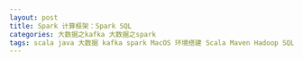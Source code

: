 ```yaml
---
layout: post
title: Spark 计算框架：Spark SQL 
categories: 大数据之kafka 大数据之spark
tags: scala java 大数据 kafka spark MacOS 环境搭建 Scala Maven Hadoop SQL 流处理 
---
```


